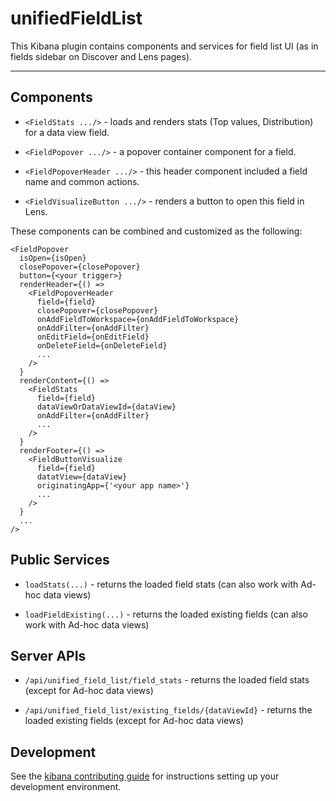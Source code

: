 # unifiedFieldList

This Kibana plugin contains components and services for field list UI (as in fields sidebar on Discover and Lens pages).

---

## Components

* `<FieldStats .../>` - loads and renders stats (Top values, Distribution) for a data view field.

* `<FieldPopover .../>` - a popover container component for a field.

* `<FieldPopoverHeader .../>` - this header component included a field name and common actions.

* `<FieldVisualizeButton .../>` - renders a button to open this field in Lens.

These components can be combined and customized as the following:
```
<FieldPopover 
  isOpen={isOpen}
  closePopover={closePopover}
  button={<your trigger>}
  renderHeader={() => 
    <FieldPopoverHeader 
      field={field}
      closePopover={closePopover}
      onAddFieldToWorkspace={onAddFieldToWorkspace}
      onAddFilter={onAddFilter}
      onEditField={onEditField}
      onDeleteField={onDeleteField}
      ...
    />
  }
  renderContent={() => 
    <FieldStats 
      field={field}
      dataViewOrDataViewId={dataView}
      onAddFilter={onAddFilter}
      ...
    />
  }
  renderFooter={() => 
    <FieldButtonVisualize
      field={field}
      datatView={dataView}
      originatingApp={'<your app name>'}
      ...
    />
  }
  ...
/>
```

## Public Services

* `loadStats(...)` - returns the loaded field stats (can also work with Ad-hoc data views)

* `loadFieldExisting(...)` - returns the loaded existing fields (can also work with Ad-hoc data views)

## Server APIs

* `/api/unified_field_list/field_stats` - returns the loaded field stats (except for Ad-hoc data views)

* `/api/unified_field_list/existing_fields/{dataViewId}` - returns the loaded existing fields (except for Ad-hoc data views)

## Development

See the [kibana contributing guide](https://github.com/elastic/kibana/blob/main/CONTRIBUTING.md) for instructions setting up your development environment.
